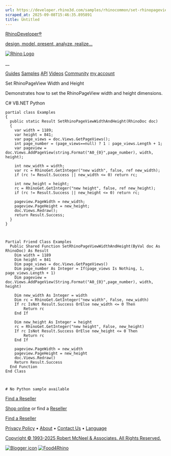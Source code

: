 ```yaml
---
url: https://developer.rhino3d.com/samples/rhinocommon/set-rhinopageview-width-and-height/
scraped_at: 2025-09-08T15:46:35.895891
title: Untitled
---
```


[RhinoDeveloper®](/)

[design, model, present, analyze, realize...](/)

[![Rhino Logo](https://developer.rhino3d.com/images/rhinodevlogo.png)](/)

__

[Guides](https://developer.rhino3d.com/guides)
[Samples](https://developer.rhino3d.com/samples)
[API](https://developer.rhino3d.com/api)
[Videos](https://developer.rhino3d.com/videos)
[Community](https://discourse.mcneel.com/c/rhino-developer) [my account
](https://www.rhino3d.com/my-account/ "Manage your account, licenses, and
teams")

Set RhinoPageView Width and Height

Demonstrates how to set the RhinoPageView width and height dimensions.

C# VB.NET Python

    
    
    partial class Examples
    {
      public static Result SetRhinoPageViewWidthAndHeight(RhinoDoc doc)
      {
        var width = 1189;
        var height = 841;
        var page_views = doc.Views.GetPageViews();
        int page_number = (page_views==null) ? 1 : page_views.Length + 1;
        var pageview = doc.Views.AddPageView(string.Format("A0_{0}",page_number), width, height);
    
        int new_width = width;
        var rc = RhinoGet.GetInteger("new width", false, ref new_width);
        if (rc != Result.Success || new_width <= 0) return rc;
    
        int new_height = height;
        rc = RhinoGet.GetInteger("new height", false, ref new_height);
        if (rc != Result.Success || new_height <= 0) return rc;
    
        pageview.PageWidth = new_width;
        pageview.PageHeight = new_height;
        doc.Views.Redraw();
        return Result.Success;
      }
    }
    
    
    
    Partial Friend Class Examples
      Public Shared Function SetRhinoPageViewWidthAndHeight(ByVal doc As RhinoDoc) As Result
    	Dim width = 1189
    	Dim height = 841
    	Dim page_views = doc.Views.GetPageViews()
    	Dim page_number As Integer = If(page_views Is Nothing, 1, page_views.Length + 1)
    	Dim pageview = doc.Views.AddPageView(String.Format("A0_{0}",page_number), width, height)
    
    	Dim new_width As Integer = width
    	Dim rc = RhinoGet.GetInteger("new width", False, new_width)
    	If rc IsNot Result.Success OrElse new_width <= 0 Then
    		Return rc
    	End If
    
    	Dim new_height As Integer = height
    	rc = RhinoGet.GetInteger("new height", False, new_height)
    	If rc IsNot Result.Success OrElse new_height <= 0 Then
    		Return rc
    	End If
    
    	pageview.PageWidth = new_width
    	pageview.PageHeight = new_height
    	doc.Views.Redraw()
    	Return Result.Success
      End Function
    End Class
    
    
    
    # No Python sample available
    

  

[Find a Reseller](https://www.rhino3d.com/sales)

[Shop online](https://www.rhino3d.com/store) or find a
[Reseller](https://www.rhino3d.com/sales)

[Find a Reseller](https://www.rhino3d.com/sales)

[Privacy Policy](https://www.rhino3d.com/privacy) •
[About](https://www.rhino3d.com/mcneel/about) • [Contact
Us](https://www.rhino3d.com/mcneel/contact) • [
Language](https://www.rhino3d.com/language "Change to a different region or
language")

[Copyright © 1993-2025 Robert McNeel & Associates. All Rights
Reserved.](https://www.rhino3d.com/mcneel/about)

[](https://www.facebook.com/McNeelRhinoceros/)
[](https://twitter.com/bobmcneel) [](https://www.linkedin.com/groups/75313/)
[](https://www.youtube.com/user/RhinoGuide/videos) [](https://vimeo.com/rhino)
[![Blogger
icon](https://developer.rhino3d.com/images/blogger.svg)](http://blog.rhino3d.com/)
[![Food4Rhino](https://developer.rhino3d.com/images/f4r_icon_01.svg)](https://www.food4rhino.com)

